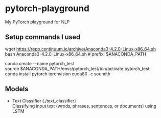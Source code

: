 # pytorch-playground
My PyTorch playground for NLP

## Setup commands I used
wget https://repo.continuum.io/archive/Anaconda3-4.2.0-Linux-x86_64.sh<br>
bash Anaconda3-4.2.0-Linux-x86_64.sh # prefix: $ANACONDA_PATH

conda create --name pytorch_test<br>
source $ANACONDA_PATH/envs/pytorch_test/bin/activate pytorch_test<br>
conda install pytorch torchvision cuda80 -c soumith

## Models
* Text Classifier (./text_classifier)<br>
Classifying input text (wrods, phrases, sentences, or documents) using LSTM
